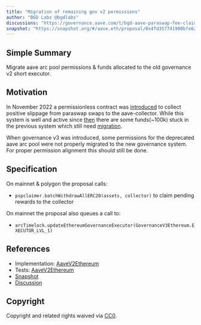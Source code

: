 ```yaml
---
title: "Migration of remaining gov v2 permissions"
author: "BGD Labs @bgdlabs"
discussions: "https://governance.aave.com/t/bgd-aave-paraswap-fee-claimer/10671/3"
snapshot: "https://snapshot.org/#/aave.eth/proposal/0x4fd357741900bfe62a863d1e3ec84fbf79bfebd5bdda3f66eee75b8845274b6d"
---
```


## Simple Summary

Migrate aave arc pool permissions & funds allocated to the old governance v2 short executor.

## Motivation

In November 2022 a permissionless contract was [introduced](https://governance.aave.com/t/bgd-aave-paraswap-fee-claimer/10671) to collect positive slippage from paraswap swaps to the aave-collector. While this system is well and active since [then](https://dashboard.paraswap.io/public/dashboard/5b6dae52-b39e-4c49-a670-e0f0c0aebee5?partner=aave) there are some funds(~100k) stuck in the previous system which still need [migration](https://governance.aave.com/t/bgd-aave-paraswap-fee-claimer/10671/3).

When governance v3 was introduced, some permissions for the deprecated aave arc pool were not properly migrated to the new governance system. For proper permission alignment this should still be done.

## Specification

On mainnet & polygon the proposal calls:

- `pspclaimer.batchWithdrawAllERC20(assets, collector)` to claim pending rewards to the collector

On mainnet the proposal also queues a call to:

- `arcTimelock.updateEthereumGovernanceExecutor(GovernanceV3Ethereum.EXECUTOR_LVL_1)`

## References

- Implementation: [AaveV2Ethereum](https://github.com/bgd-labs/aave-proposals-v3/blob/main/src/20240130_AaveV2Ethereum_MigrationOfRemainingGovV2Permissions/AaveV2Ethereum_MigrationOfRemainingGovV2Permissions_20240130.sol)
- Tests: [AaveV2Ethereum](https://github.com/bgd-labs/aave-proposals-v3/blob/main/src/20240130_AaveV2Ethereum_MigrationOfRemainingGovV2Permissions/AaveV2Ethereum_MigrationOfRemainingGovV2Permissions_20240130.t.sol)
- [Snapshot](TODO)
- [Discussion](TODO)

## Copyright

Copyright and related rights waived via [CC0](https://creativecommons.org/publicdomain/zero/1.0/).
